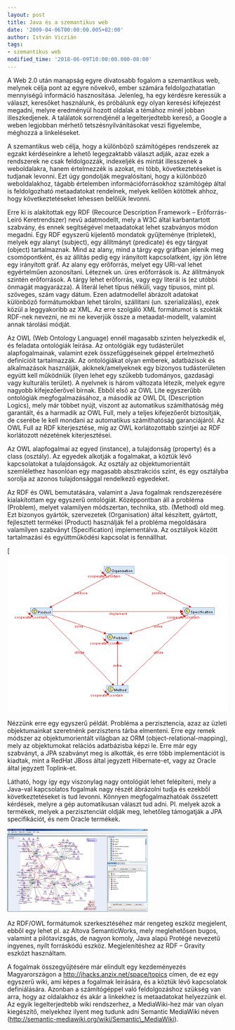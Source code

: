 ```yaml
---
layout: post
title: Java és a szemantikus web
date: '2009-04-06T00:00:00.005+02:00'
author: István Viczián
tags:
- szemantikus web
modified_time: '2018-06-09T10:00:00.000-08:00'
---
```


A Web 2.0 után manapság egyre divatosabb fogalom a szemantikus web,
melynek célja pont az egyre növekvő, ember számára feldolgozhatatlan
mennyiségű információ hasznosítása. Jelenleg, ha egy kérdésre keressük a
választ, keresőket használunk, és próbálunk egy olyan keresési
kifejezést megadni, melyre eredményül hozott oldalak a témához minél
jobban illeszkedjenek. A találatok sorrendjénél a legelterjedtebb
kereső, a Google a weben legjobban mérhető tetszésnyilvánításokat veszi
figyelembe, méghozzá a linkeléseket.

A szemantikus web célja, hogy a különböző számítógépes rendszerek az
egzakt kérdéseinkre a lehető legegzaktabb választ adják, azaz ezek a
rendszerek ne csak feldolgozzák, indexeljék és mintát illesszenek a
weboldalakra, hanem értelmezzék is azokat, mi több, következtetéseket is
tudjanak levonni. Ezt úgy gondolják megvalósítani, hogy a különböző
weboldalakhoz, tágabb értelemben információforrásokhoz számítógép által
is feldolgozható metaadatokat rendelnek, melyek kellően kötöttek ahhoz,
hogy következtetéseket lehessen belőlük levonni.

Erre ki is alakítottak egy RDF (Recource Description Framework –
Erőforrás-Leíró Keretrendszer) nevű adatmodellt, mely a W3C által
karbantartott szabvány, és ennek segítségével metaadatokat lehet
szabványos módon megadni. Egy RDF egyszerű kijelentő mondatok
gyűjteménye (tripletek), melyek egy alanyt (subject), egy állítmányt
(predicate) és egy tárgyat (object) tartalmaznak. Mind az alany, mind a
tárgy egy gráfban jelenik meg csomópontként, és az állítás pedig egy
irányított kapcsolatként, így jön létre egy irányított gráf. Az alany
egy erőforrás, melyet egy URI-val lehet egyértelműen azonosítani.
Léteznek un. üres erőforrások is. Az állítmányok szintén erőforrások. A
tárgy lehet erőforrás, vagy egy literál is (ez utóbbi önmagát
magyarázza). A literál lehet típus nélküli, vagy típusos, mint pl.
szöveges, szám vagy dátum. Ezen adatmodellel ábrázolt adatokat különböző
formátumokban lehet tárolni, szállítani (un. szerializálás), ezek közül
a leggyakoribb az XML. Az erre szolgáló XML formátumot is szokták
RDF-nek nevezni, ne mi ne keverjük össze a metaadat-modellt, valamint
annak tárolási módját.

Az OWL (Web Ontology Language) ennél magasabb szinten helyezkedik el, és
feladata ontológiák leírása. Az ontológiák egy tudásterület
alapfogalmainak, valamint ezek összefüggéseinek géppel értelmezhető
definícióit tartalmazzák. Az ontológiákat olyan emberek, adatbázisok és
alkalmazások használják, akiknek/amelyeknek egy bizonyos tudásterületen
együtt kell működniük (ilyen lehet egy szűkebb tudományos, gazdasági
vagy kulturális terület). A nyelvnek is három változata létezik, melyek
egyre nagyobb kifejezőerővel bírnak. Ebből első az OWL Lite egyszerűbb
ontológiák megfogalmazásához, a második az OWL DL (Description Logics),
mely már többet nyújt, viszont az automatikus számíthatóság még
garantált, és a harmadik az OWL Full, mely a teljes kifejezőerőt
biztosítják, de cserébe le kell mondani az automatikus számíthatóság
garanciájáról. Az OWL Full az RDF kiterjesztése, míg az OWL
korlátozottabb szintjei az RDF korlátozott nézetének kiterjesztései.

Az OWL alapfogalmai az egyed (instance), a tulajdonság (property) és a
class (osztály). Az egyedek alkotják a fogalmakat, a köztük lévő
kapcsolatokat a tulajdonságok. Az osztály az objektumorientált
szemlélethez hasonlóan egy magasabb absztrakciós szint, és egy osztályba
sorolja az azonos tulajdonsággal rendelkező egyedeket.

Az RDF és OWL bemutatására, valamint a Java fogalmak rendszerezésére
kialakítottam egy egyszerű ontológiát. Középpontban áll a probléma
(Problem), melyet valamilyen módszertan, technika, stb. (Method) old
meg. Ezt bizonyos gyártók, szervezetek (Organisation) által készített,
gyártott, fejlesztett termékei (Product) használják fel a probléma
megoldására valamilyen szabványt (Specification) implementálva. Az
osztályok között tartalmazási és együttműködési kapcsolat is fennállhat.

[![Java technológiák osztályai](/artifacts/posts/2009-04-06-java-szemantikus-web/java_technologiak_osztalyok.png)

Nézzünk erre egy egyszerű példát. Probléma a perzisztencia, azaz az
üzleti objektumainkat szeretnénk perzisztens tárba elmenteni. Erre egy
remek módszer az objektumorientált világban az ORM
(object-relational-mapping), mely az objektumokat relációs adatbázisba
képzi le. Erre már egy szabványt, a JPA szabványt meg is alkották, és
erre több implementációt is kiadtak, mint a RedHat JBoss által jegyzett
Hibernate-et, vagy az Oracle által jegyzett Toplink-et.

Látható, hogy így egy viszonylag nagy ontológiát lehet felépíteni, mely
a Java-val kapcsolatos fogalmak nagy részét ábrázolni tudja és ezekből
következtetéseket is tud levonni. Könnyen megfogalmazhatóak összetett
kérdések, melyre a gép automatikusan választ tud adni. Pl. melyek azok a
termékek, melyek a perzisztenciát oldják meg, lehetőleg támogatják a JPA
specifikációt, és nem Oracle termékek.

<a href="/artifacts/posts/2009-04-06-java-szemantikus-web/java_technologiak_owl_b.png" data-lightbox="post-images">![OWL](/artifacts/posts/2009-04-06-java-szemantikus-web/java_technologiak_owl.png)</a>

Az RDF/OWL formátumok szerkesztéséhez már rengeteg eszköz megjelent,
ebből egy lehet pl. az Altova SemanticWorks, mely meglehetősen bugos,
valamint a pilótavizsgás, de nagyon komoly, Java alapú Protégé nevezetű
ingyenes, nyílt forráskódú eszköz. Megjelenítéshez az RDF – Gravity
eszközt használtam.

A fogalmak összegyűjtésére már elindult egy kezdeményezés Magyarországon
a http://jhacks.anzix.net/space/topics címen, de ez egy egyszerű wiki,
ami képes a fogalmak leírására, és a köztük lévő kapcsolatok
definiálására. Azonban a számítógéppel való feldolgozáshoz szükség van
arra, hogy az oldalakhoz és akár a linkekhez is metaadatokat helyezzünk
el. Az egyik legelterjedtebb wiki rendszerhez, a MediaWiki-hez már van
olyan kiegészítő, melyekhez ilyent meg tudunk adni Semantic MediaWiki
néven (http://semantic-mediawiki.org/wiki/Semantic\_MediaWiki).

